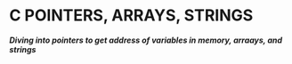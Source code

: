 # C POINTERS, ARRAYS, STRINGS #
***Diving into pointers to get address of variables in memory, arraays, and strings***
